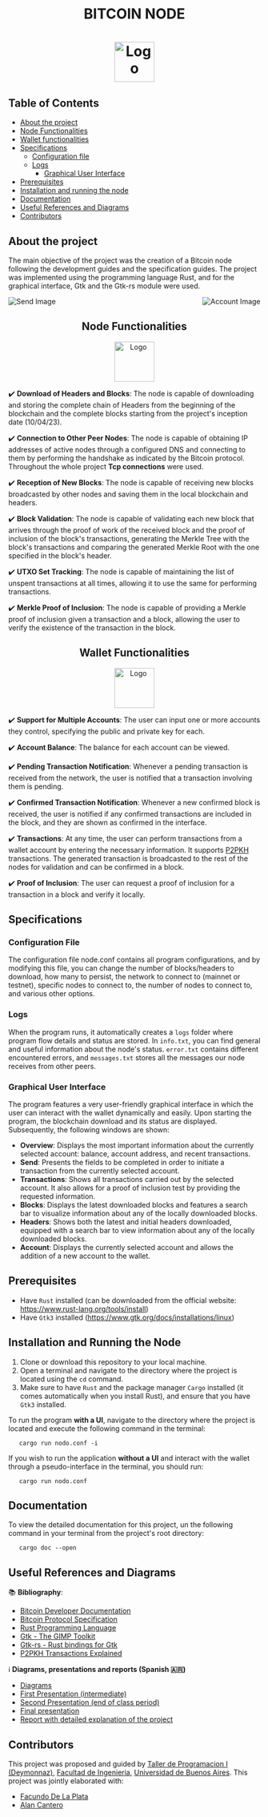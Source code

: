 <div align="center">
  <p align="center">
    <h1> BITCOIN NODE <h1 />
  </p>
  <img src="src/readme_images/icon.gif" alt="Logo" width="80" height="80">
</div>

## Table of Contents
- [About the project](#about-the-project)
- [Node Functionalities](#node-functionalities)
- [Wallet functionalities](#wallet-functionalities)
- [Specifications](#specifications)
 	- [Configuration file](#configuration-file)
  - [Logs](#logs)
	- [Graphical User Interface](#graphical-user-interface)
- [Prerequisites](#prerequisites)
- [Installation and running the node](#installation-and-running-the-node)
- [Documentation](#documentation)
- [Useful References and Diagrams](#useful-references-and-diagrams)
- [Contributors](#contributors)
  
## About the project
The main objective of the project was the creation of a Bitcoin node following the development guides and the specification guides. The project was implemented using the programming language Rust, and for the graphical interface, Gtk and the Gtk-rs module were used.
<div style="display: flex; justify-content: space-between;">
    <img src="src/readme_images/send.png" alt="Send Image">
    <img src="src/readme_images/send.png" alt="Account Image">
</div>



<div align="center">
  
## Node Functionalities
</div>

<p align="center">
  <img src="src/readme_images/node.png" alt="Logo" width="80" height="80">
</p>

✔️ **Download of Headers and Blocks**: The node is capable of downloading and storing the complete chain of Headers from the beginning of the blockchain and the complete blocks starting from the project's inception date (10/04/23).

✔️ **Connection to Other Peer Nodes**: The node is capable of obtaining IP addresses of active nodes through a configured DNS and connecting to them by performing the handshake as indicated by the Bitcoin protocol. Throughout the whole project **Tcp connections** were used.

✔️ **Reception of New Blocks**: The node is capable of receiving new blocks broadcasted by other nodes and saving them in the local blockchain and headers.

✔️ **Block Validation**: The node is capable of validating each new block that arrives through the proof of work of the received block and the proof of inclusion of the block's transactions, generating the Merkle Tree with the block's transactions and comparing the generated Merkle Root with the one specified in the block's header.

✔️ **UTXO Set Tracking**: The node is capable of maintaining the list of unspent transactions at all times, allowing it to use the same for performing transactions.

✔️ **Merkle Proof of Inclusion**: The node is capable of providing a Merkle proof of inclusion given a transaction and a block, allowing the user to verify the existence of the transaction in the block.

<div align="center">

## Wallet Functionalities
</div>
<p align="center">
  <img src="src/readme_images/wallet.png" alt="Logo" width="80" height="80">
</p>

✔️ **Support for Multiple Accounts**: The user can input one or more accounts they control, specifying the public and private key for each.

✔️ **Account Balance**: The balance for each account can be viewed.

✔️ **Pending Transaction Notification**: Whenever a pending transaction is received from the network, the user is notified that a transaction involving them is pending.

✔️ **Confirmed Transaction Notification**: Whenever a new confirmed block is received, the user is notified if any confirmed transactions are included in the block, and they are shown as confirmed in the interface.

✔️ **Transactions**: At any time, the user can perform transactions from a wallet account by entering the necessary information. It supports [P2PKH](https://learnmeabitcoin.com/technical/p2pkh) transactions. The generated transaction is broadcasted to the rest of the nodes for validation and can be confirmed in a block.

✔️ **Proof of Inclusion**: The user can request a proof of inclusion for a transaction in a block and verify it locally.

## Specifications
### Configuration File
The configuration file node.conf contains all program configurations, and by modifying this file, you can change the number of blocks/headers to download, how many to persist, the network to connect to (mainnet or testnet), specific nodes to connect to, the number of nodes to connect to, and various other options.
### Logs
When the program runs, it automatically creates a `logs` folder where program flow details and status are stored. In `info.txt`, you can find general and useful information about the node's status. `error.txt` contains different encountered errors, and `messages.txt` stores all the messages our node receives from other peers.
### Graphical User Interface
The program features a very user-friendly graphical interface in which the user can interact with the wallet dynamically and easily. Upon starting the program, the blockchain download and its status are displayed. Subsequently, the following windows are shown:
* **Overview**: Displays the most important information about the currently selected account: balance, account address, and recent transactions.
* **Send**: Presents the fields to be completed in order to initiate a transaction from the currently selected account.
* **Transactions**: Shows all transactions carried out by the selected account. It also allows for a proof of inclusion test by providing the requested information.
* **Blocks**: Displays the latest downloaded blocks and features a search bar to visualize information about any of the locally downloaded blocks.
* **Headers**: Shows both the latest and initial headers downloaded, equipped with a search bar to view information about any of the locally downloaded blocks.
* **Account**: Displays the currently selected account and allows the addition of a new account to the wallet.

## Prerequisites
* Have `Rust` installed (can be downloaded from the official website: https://www.rust-lang.org/tools/install)
* Have `Gtk3` installed (https://www.gtk.org/docs/installations/linux)
  
## Installation and Running the Node
1. Clone or download this repository to your local machine.
2. Open a terminal and navigate to the directory where the project is located using the `cd` command.
3. Make sure to have `Rust` and the package manager `Cargo` installed (it comes automatically when you install Rust), and ensure that you have `Gtk3` installed.
   
To run the program **with a UI**, navigate to the directory where the project is located and execute the following command in the terminal:
```
   cargo run nodo.conf -i
```

If you wish to run the application **without a UI** and interact with the wallet through a pseudo-interface in the terminal, you should run:
```
   cargo run nodo.conf
```

## Documentation

To view the detailed documentation for this project, un the following command in your terminal from the project's root directory:
```
   cargo doc --open
```

## Useful References and Diagrams

📚 **Bibliography**:
* [Bitcoin Developer Documentation](https://developer.bitcoin.org/devguide/index.html)
* [Bitcoin Protocol Specification](https://developer.bitcoin.org/reference/index.html)
* [Rust Programming Language](https://www.rust-lang.org/)
* [Gtk - The GIMP Toolkit](https://www.gtk.org/)
* [Gtk-rs - Rust bindings for Gtk](https://gtk-rs.org/)
* [P2PKH Transactions Explained](https://academy.bit2me.com/que-es-p2pkh/)
  
ℹ️ **Diagrams, presentations and reports (Spanish 🇦🇷)**
* [Diagrams](https://lucid.app/documents/view/24778bc5-a35d-4e87-a5ad-c2552bd2a0ec)
* [First Presentation (intermediate)](https://www.canva.com/design/DAFjmdv7rnM/IeBxNe9kYaOrCZaoz6f55w/edit?utm_content=DAFjmdv7rnM&utm_campaign=designshare&utm_medium=link2&utm_source=sharebutton) 
* [Second Presentation (end of class period)](https://www.canva.com/design/DAFm19ESnFU/V6mXLL9rlMYIW4rqmKbV5A/edit?utm_content=DAFm19ESnFU&utm_campaign=designshare&utm_medium=link2&utm_source=sharebutton)
* [Final presentation](https://www.canva.com/design/DAFqmYD30IA/Q1KVnpzEvug8lWd8ri6kjQ/edit?utm_content=DAFqmYD30IA&utm_campaign=designshare&utm_medium=link2&utm_source=sharebutton)
* [Report with detailed explanation of the project](https://docs.google.com/document/d/1p5l8UjiY5e11kFwzyFX7NvbX8w49kqBh/edit)

## Contributors

This project was proposed and guided by [Taller de Programacion I (Deymonnaz)](https://taller-1-fiuba-rust.github.io/), [Facultad de Ingenieria](http://www.fi.uba.ar/), [Universidad de Buenos Aires](https://www.uba.ar/).
This project was jointly elaborated with:
- [Facundo De La Plata](https://github.com/FaCu97)
- [Alan Cantero](https://github.com/CanteroAlann)
  

